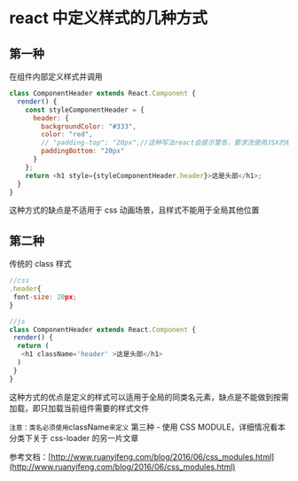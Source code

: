 # react 中定义样式的几种方式

## 第一种

在组件内部定义样式并调用

```js
class ComponentHeader extends React.Component {
  render() {
    const styleComponentHeader = {
      header: {
        backgroundColor: "#333",
        color: "red",
        // "padding-top": "20px",//这种写法react会提示警告，要求流使用JSX的模式，即paddingTop
        paddingBottom: "20px"
      }
    };
    return <h1 style={styleComponentHeader.header}>这是头部</h1>;
  }
}
```

这种方式的缺点是不适用于 css 动画场景，且样式不能用于全局其他位置

## 第二种

传统的 class 样式

```js
//css
.header{
 font-size: 20px;
}

//js
class ComponentHeader extends React.Component {
 render() {
  return (
   <h1 className='header' >这是头部</h1>
  )
 }
}
```

这种方式的优点是定义的样式可以适用于全局的同类名元素，缺点是不能做到按需加载，即只加载当前组件需要的样式文件

`注意：类名必须使用`className`来定义`
第三种 -
使用 CSS MODULE，详细情况看本分类下关于 css-loader 的另一片文章<a href="../webpack/css-loader.md"></a>

参考文档：[http://www.ruanyifeng.com/blog/2016/06/css_modules.html](http://www.ruanyifeng.com/blog/2016/06/css_modules.html)

